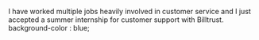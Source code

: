  I have worked multiple jobs heavily involved in customer service and I just accepted a summer internship for customer support with Billtrust.
 background-color : blue;
